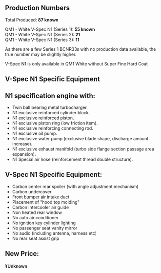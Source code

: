 ## Production Numbers  
Total Produced: __87 known__  
  
QM1 - White V-Spec N1 (Series 1): __55 known__  
QM1 - White V-Spec N1 (Series 2): __21__  
QM1 - White V-Spec N1 (Series 3): __11__  
  
As there are a few Series 1 BCNR33s with no production data available, the true number may be slightly higher.  
  
V-Spec N1 is only available in QM1 White without Super Fine Hard Coat  
  
## V-Spec N1 Specific Equipment  
  
## N1 specification engine with:  
* Twin ball bearing metal turbocharger.  
* N1 exclusive reinforced cylinder block.  
* N1 exclusive reinforced piston.  
* N1 exclusive piston ring (low friction item).  
* N1 exclusive reinforcing connecting rod.  
* N1 exclusive oil pump.  
* N1 exclusive water pump (exclusive blade shape, discharge amount increase).  
* N1 exclusive exhaust manifold (turbo side flange section passage area expansion).  
* N1 Special air hose (reinforcement thread double structure).  
  
## V-Spec N1 Specific Equipment:  
* Carbon center rear spoiler (with angle adjustment mechanism)  
* Carbon undercover  
* Front bumper air intake duct  
* Placement of "hood top molding"  
* Carbon intercooler air guide  
* Non heated rear window  
* No auto air conditioner  
* No ignition key cylinder lighting  
* No passenger seat vanity mirror  
* No audio (including antenna, harness etc)  
* No rear seat assist grip  
  
## New Price:  
#### ¥Unknown  